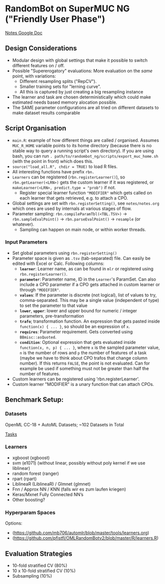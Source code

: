 # RandomBot on SuperMUC NG ("Friendly User Phase")

[Notes Google Doc](https://docs.google.com/document/d/1Oe4V_GlDcDLQnzsix0yu6VBfpce9bzuquH3sZEOQZBE/edit?usp=sharing)

## Design Considerations

- Modular design with global settings that make it possible to switch different features on / off.
- Possible "Supererogatory" evaluations: More evaluation on the *same* point, with variations:
  - Different resampling splits ("RepCV").
  - Smaller training sets for "lerning curve".
  - All this is captured by just creating a big resampling instance
- The learner and task are chosen deterministically which could make estimated needs based memory alocation possible.
- The SAME parameter configurations are all tried on different datasets to make dataset results comparable

## Script Organisation

- `main.R`: example of how different things are called / organised. Assumes `MUC_R_HOME` variable points to its home directory (because there is no stable way to query a running script's own directory). If you are using bash, you can run `. path/to/randombot_ng/scripts/export_muc_home.sh` (with the point in front) which does this.
- `source("load_all.R", chdir = TRUE)` to load R files.
- All interesting functions have prefix `rbn.`
- `Learners` can be registered (`rbn.registerLearner()`), so `rbn.getLearner(<LRN>)` gets the custom learner if it was registered, or `makeLearner(<LRN>, predict.type = "prob")` if not.
  - Register special learner function `"MODIFIER"` which gets called on each learner that gets retrieved, e.g. to attach a CPO.
- Global settings are set with `rbn.registerSetting()`, see `notes/notes.org` which ones are used by internals at various stages of flow.
- Parameter sampling: `rbn.compileParamTbl(<TBL.TSV>)` -> `rbn.sampleEvalPoint()` -> `rbn.parseEvalPoint()` -> `resample` (or whatever).
  - Sampling can happen on main node, or within worker threads.

### Input Parameters

- Set global parameters using `rbn.registerSetting()`
- Parameter space is given as `.tsv` (tab-separated) file. Can easily be edited with Excel or Calc. Following columns:
  - **`learner`**: Learner name, as can be found in `mlr` or registered using `rbn.registerLearner()`.
  - **`parameter`**: Parameter name, ID in the `Learner`'s ParamSet. Can also include a CPO parameter if a CPO gets attached in custom learner or through `"MODIFIER"`.
  - **`values`**: If the parameter is discrete (not logical), list of values to try, comma-separated. This may be a single value (independent of type) to set the parameter to that value
  - **`lower`**, **`upper`**: lower and upper bound for numeric / integer parameters, pre-transformation
  - **`trafo`**; transformation function. An expression that gets pasted inside `function(x) { ... }`, so should be an expression of `x`.
  - **`requires`**: Parameter requirement. Gets converted using `BBmisc::asQuoted`.
  - **`condition`**: Optional expression that gets evaluated inside `function(x, n, p) { ... }`, where `x` is the sampled parameter value, `n` is the number of rows and `p` the number of features of a task (maybe we have to think about CPO trafos that change column number). If this returns `FALSE`, the point is not evaluated. Can for example be used if something must not be greater than half the number of features.
- Custom learners can be registered using 'rbn.registerLearner'.
- Custom learner "MODIFIER" is a unary function that can attach CPOs.

## Benchmark Setup:

### Datasets
OpenML CC-18 + AutoML Datasets; ~102 Datasets in Total

[Tasks](https://docs.google.com/spreadsheets/d/1IlcB98LZsG9y6veYivH05mN4yC8Qf2y2kB2HZHPsaMI/edit?usp=sharing)

### Learners
- xgboost (xgboost)
- svm (e1071) (without linear, possibly without poly kernel if we use liblinear)
- random forest (ranger)
- rpart (rpart)
- LiblineaR (LiblineaR) / Glmnet (glmnet)
- Fnn / Approx NN / KNN  (falls wir es zum laufen kriegen)
- Keras/Mxnet Fully Connected NN’s
- Other boosting?

### Hyperparam Spaces
Options: 
- (https://github.com/mb706/automlr/blob/master/tools/learners.org)
- (https://github.com/pfistfl/OMLRandomBotv2/blob/master/R/learners.R)

## Evaluation Strategies
- 10-fold stratified CV (80%)
- 10 x 10-fold stratified CV (10%)
- Subsampling (10%)


